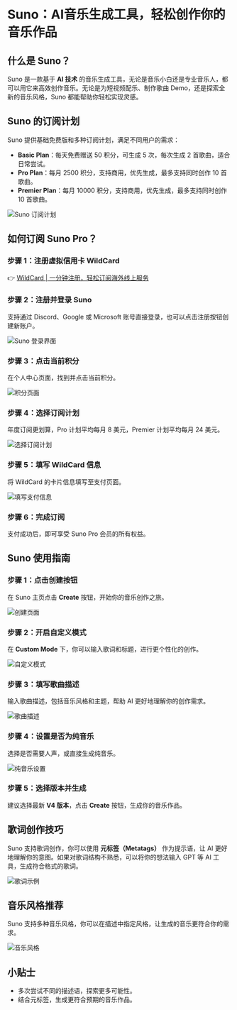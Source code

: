 # Suno：AI音乐生成工具，轻松创作你的音乐作品

## 什么是 Suno？

Suno 是一款基于 **AI 技术** 的音乐生成工具，无论是音乐小白还是专业音乐人，都可以用它来高效创作音乐。无论是为短视频配乐、制作歌曲 Demo，还是探索全新的音乐风格，Suno 都能帮助你轻松实现灵感。

## Suno 的订阅计划

Suno 提供基础免费版和多种订阅计划，满足不同用户的需求：

- **Basic Plan**：每天免费赠送 50 积分，可生成 5 次，每次生成 2 首歌曲，适合日常尝试。
- **Pro Plan**：每月 2500 积分，支持商用，优先生成，最多支持同时创作 10 首歌曲。
- **Premier Plan**：每月 10000 积分，支持商用，优先生成，最多支持同时创作 10 首歌曲。

![Suno 订阅计划](https://bbtdd.com/img/8478770222566.webp)

## 如何订阅 Suno Pro？

### 步骤 1：注册虚拟信用卡 WildCard
👉 [WildCard | 一分钟注册，轻松订阅海外线上服务](https://bbtdd.com/WildCard)

### 步骤 2：注册并登录 Suno
支持通过 Discord、Google 或 Microsoft 账号直接登录，也可以点击注册按钮创建新账户。

![Suno 登录界面](https://bbtdd.com/img/572025089.webp)

### 步骤 3：点击当前积分
在个人中心页面，找到并点击当前积分。

![积分页面](https://bbtdd.com/img/54458749.webp)

### 步骤 4：选择订阅计划
年度订阅更划算，Pro 计划平均每月 8 美元，Premier 计划平均每月 24 美元。

![选择订阅计划](https://bbtdd.com/img/49104872.webp)

### 步骤 5：填写 WildCard 信息
将 WildCard 的卡片信息填写至支付页面。

![填写支付信息](https://bbtdd.com/img/27221380714531.webp)

### 步骤 6：完成订阅
支付成功后，即可享受 Suno Pro 会员的所有权益。

## Suno 使用指南

### 步骤 1：点击创建按钮
在 Suno 主页点击 **Create** 按钮，开始你的音乐创作之旅。

![创建页面](https://bbtdd.com/img/6226755093686.webp)

### 步骤 2：开启自定义模式
在 **Custom Mode** 下，你可以输入歌词和标题，进行更个性化的创作。

![自定义模式](https://bbtdd.com/img/09066621053037.webp)

### 步骤 3：填写歌曲描述
输入歌曲描述，包括音乐风格和主题，帮助 AI 更好地理解你的创作需求。

![歌曲描述](https://bbtdd.com/img/7164927815.webp)

### 步骤 4：设置是否为纯音乐
选择是否需要人声，或直接生成纯音乐。

![纯音乐设置](https://bbtdd.com/img/6754962279626.webp)

### 步骤 5：选择版本并生成
建议选择最新 **V4 版本**，点击 **Create** 按钮，生成你的音乐作品。

## 歌词创作技巧

Suno 支持歌词创作，你可以使用 **元标签（Metatags）** 作为提示语，让 AI 更好地理解你的意图。如果对歌词结构不熟悉，可以将你的想法输入 GPT 等 AI 工具，生成符合格式的歌词。

![歌词示例](https://bbtdd.com/img/376237676061360.webp)

## 音乐风格推荐

Suno 支持多种音乐风格，你可以在描述中指定风格，让生成的音乐更符合你的需求。

![音乐风格](https://bbtdd.com/img/9970533519.webp)

## 小贴士

- 多次尝试不同的描述语，探索更多可能性。
- 结合元标签，生成更符合预期的音乐作品。